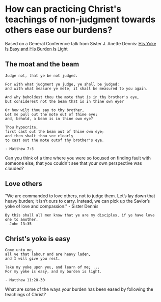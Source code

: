 # How can practicing Christ's teachings of non-judgment towards others ease our burdens?

Based on a General Conference talk from Sister J. Anette Dennis: [His Yoke Is Easy and His Burden Is Light](https://www.churchofjesuschrist.org/study/general-conference/2022/10/42dennis?lang=eng)

## The moat and the beam

```
Judge not, that ye be not judged.

For with what judgment ye judge, ye shall be judged:
and with what measure ye mete, it shall be measured to you again.

And why beholdest thou the mote that is in thy brother's eye,
but considerest not the beam that is in thine own eye?

Or how wilt thou say to thy brother,
Let me pull out the mote out of thine eye;
and, behold, a beam is in thine own eye?

Thou hypocrite,
first cast out the beam out of thine own eye;
and then shalt thou see clearly
to cast out the mote outof thy brother's eye.

- Matthew 7:5
```

Can you think of a time where you were so focused on finding fault with someone else, that you couldn't see that your own perspective was clouded?

## Love others

"We are commanded to love others, not to judge them.
Let’s lay down that heavy burden; it isn’t ours to carry.
Instead, we can pick up the Savior’s yoke of love and compassion." - Sister Dennis

```
By this shall all men know that ye are my disciples, if ye have love one to another.
- John 13:35
```

## Christ's yoke is easy

```
Come unto me,
all ye that labour and are heavy laden,
and I will give you rest.

Take my yoke upon you, and learn of me; ...
For my yoke is easy, and my burden is light.

- Matthew 11:28-30
```

What are some of the ways your burden has been eased by following the teachings of Christ?

